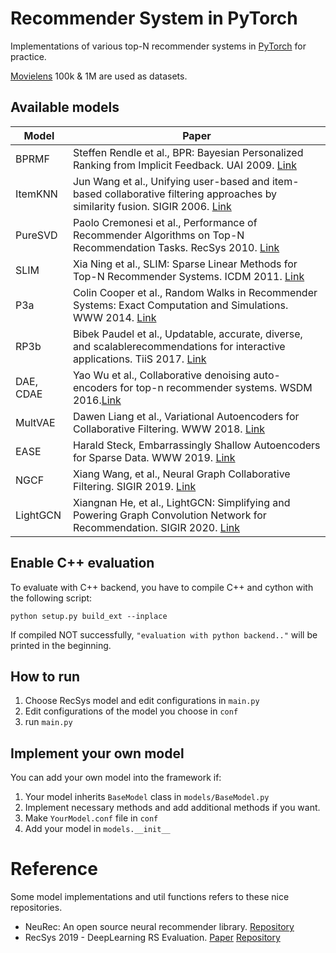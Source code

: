 # Recommender System in PyTorch

Implementations of various top-N recommender systems in [PyTorch](pytorch.org) for practice.
 
[Movielens](https://grouplens.org/datasets/movielens/) 100k & 1M are used as datasets.
 
## Available models
| Model    | Paper                                                                                                                                          |
|------------------|------------------------------------------------------------------------------------------------------------------------------------------------|
| BPRMF            | Steffen Rendle et al., BPR: Bayesian Personalized Ranking from Implicit Feedback. UAI 2009. [Link](https://arxiv.org/pdf/1205.2618) |
| ItemKNN          | Jun Wang et al., Unifying user-based and item-based collaborative filtering approaches by similarity fusion. SIGIR 2006. [Link](http://web4.cs.ucl.ac.uk/staff/jun.wang/papers/2006-sigir06-unifycf.pdf) |
| PureSVD          | Paolo Cremonesi et al., Performance of Recommender Algorithms on Top-N Recommendation Tasks. RecSys 2010. [Link](https://dl.acm.org/doi/pdf/10.1145/1864708.1864721) |
| SLIM             | Xia Ning et al., SLIM: Sparse Linear Methods for Top-N Recommender Systems. ICDM 2011. [Link](http://glaros.dtc.umn.edu/gkhome/fetch/papers/SLIM2011icdm.pdf) |
| P3a              | Colin Cooper et al., Random Walks in Recommender Systems: Exact Computation and Simulations. WWW 2014. [Link](http://wwwconference.org/proceedings/www2014/companion/p811.pdf) |
| RP3b             | Bibek Paudel et al., Updatable, accurate, diverse, and scalablerecommendations for interactive applications. TiiS 2017. [Link](https://www.zora.uzh.ch/id/eprint/131338/1/TiiS_2016.pdf) |
| DAE, CDAE        | Yao Wu et al., Collaborative denoising auto-encoders for top-n recommender systems. WSDM 2016.[Link](https://alicezheng.org/papers/wsdm16-cdae.pdf) |
| MultVAE          | Dawen Liang et al., Variational Autoencoders for Collaborative Filtering. WWW 2018. [Link](https://arxiv.org/pdf/1802.05814) |
| EASE             | Harald Steck, Embarrassingly Shallow Autoencoders for Sparse Data. WWW 2019. [Link](https://arxiv.org/pdf/1905.03375) |
| NGCF             | Xiang Wang, et al., Neural Graph Collaborative Filtering. SIGIR 2019. [Link](https://arxiv.org/pdf/1905.08108.pdf) |
| LightGCN         | Xiangnan He, et al., LightGCN: Simplifying and Powering Graph Convolution Network for Recommendation. SIGIR 2020. [Link](https://arxiv.org/abs/2002.02126) |

<!-- ## To be implemented
| Model | Paper                                                                                                                                          |
|------------------|------------------------------------------------------------------------------------------------------------------------------------------------|
| GMF, MLP, NeuMF  | Xiangnan He et al., Neural Collaborative Filtering. WWW 2017. [Link](https://arxiv.org/pdf/1708.05031.pdf) |

| RecVAE           | Ilya Shenbin et al., RecVAE: A New Variational Autoencoder for Top-N Recommendations with Implicit Feedback. WSDM 2020. [Link](https://arxiv.org/abs/1912.11160) | -->

## Enable C++ evaluation
To evaluate with C++ backend, you have to compile C++ and cython with the following script:
```
python setup.py build_ext --inplace
```

If compiled NOT successfully, ```"evaluation with python backend.."``` will be printed in the beginning.

## How to run
1. Choose RecSys model and edit configurations in ```main.py```
2. Edit configurations of the model you choose in ```conf```
3. run ```main.py```

## Implement your own model
You can add your own model into the framework if:

1. Your model inherits ```BaseModel``` class in ```models/BaseModel.py```
2. Implement necessary methods and add additional methods if you want.
3. Make ```YourModel.conf``` file in ```conf```
4. Add your model in ```models.__init__```

# Reference
Some model implementations and util functions refers to these nice repositories.
- NeuRec: An open source neural recommender library. [Repository](https://github.com/wubinzzu/NeuRec)
- RecSys 2019 - DeepLearning RS Evaluation. [Paper](https://arxiv.org/pdf/1907.06902) [Repository](https://github.com/MaurizioFD/RecSys2019_DeepLearning_Evaluation)